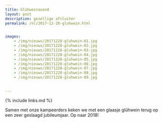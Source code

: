 ```yaml
---
title: Glühweinavond
layout: post
description: gezellige afsluiter
permalink: /nl/2017-12-28-gluhwein.html

    
images: 
    - /img/nieuws/20171228-gluhwein-01.jpg
    - /img/nieuws/20171228-gluhwein-02.jpg
    - /img/nieuws/20171228-gluhwein-03.jpg
    - /img/nieuws/20171228-gluhwein-04.jpg
    - /img/nieuws/20171228-gluhwein-05.jpg
    - /img/nieuws/20171228-gluhwein-06.jpg
    - /img/nieuws/20171228-gluhwein-07.jpg
    - /img/nieuws/20171228-gluhwein-08.jpg
    - /img/nieuws/20171228-gluhwein-09.jpg
    
    
---
```


{% include links.md %}

Samen met onze kampeerders keken we met een glaasje glühwein terug op een zeer geslaagd jubileumjaar. Op naar 2018!